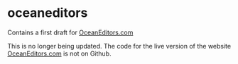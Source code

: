 # oceaneditors
Contains a first draft for [OceanEditors.com](https://oceaneditors.com/)

This is no longer being updated. The code for the live version of the website [OceanEditors.com](https://oceaneditors.com/) is not on Github.
